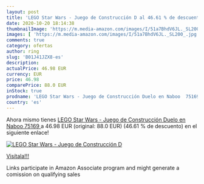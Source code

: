 ```yaml
---
layout: post
title: 'LEGO Star Wars - Juego de Construcción D al 46.61 % de descuento'
date: 2020-10-20 18:14:38
thumbnailImage: 'https://m.media-amazon.com/images/I/51a7BhdV6JL._SL200_.jpg'
images: [ 'https://m.media-amazon.com/images/I/51a7BhdV6JL._SL200_.jpg' ]
comments: true
category: ofertas
author: ring
slug: 'B01J41JZX8-es'
description:
actualPrice: 46.98 EUR
currency: EUR
price: 46.98
comparePrice: 88.0 EUR
inStock: true
prodname: 'LEGO Star Wars - Juego de Construcción Duelo en Naboo  75169 '
country: 'es'
---
```


Ahora mismo tienes [LEGO Star Wars - Juego de Construcción Duelo en Naboo  75169 ](https://www.amazon.es/dp/B01J41JZX8/?tag=tolees-21) a 46.98 EUR (original: 88.0 EUR) (46.61 %  de descuento) en el siguiente enlace!

[![LEGO Star Wars - Juego de Construcción D](https://m.media-amazon.com/images/I/51a7BhdV6JL._SL200_.jpg)](https://www.amazon.es/dp/B01J41JZX8/?tag=tolees-21)

[Visítala!!!](https://www.amazon.es/dp/B01J41JZX8/?tag=tolees-21)

Links participate in Amazon Associate program and might generate a comission on qualifying sales
